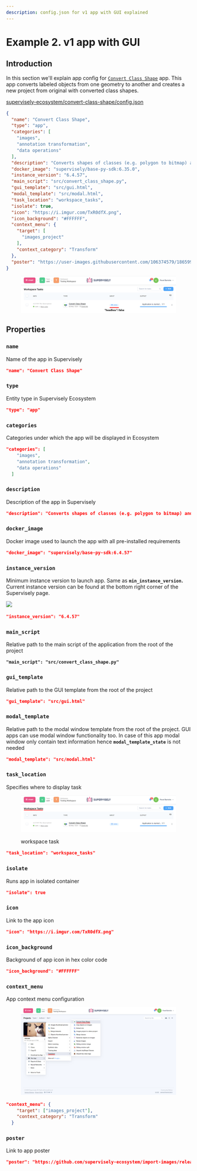```yaml
---
description: config.json for v1 app with GUI explained
---
```


# Example 2. v1 app with GUI

## Introduction

In this section we'll explain app config for [`Convert Class Shape`](https://ecosystem.supervise.ly/apps/convert-class-shape) app. This app converts labeled objects from one geometry to another and creates a new project from original with converted class shapes.

[supervisely-ecosystem/convert-class-shape/config.json](https://github.com/supervisely-ecosystem/convert-class-shape/blob/master/config.json)

```json
{
  "name": "Convert Class Shape",
  "type": "app",
  "categories": [
    "images",
    "annotation transformation",
    "data operations"
  ],
  "description": "Converts shapes of classes (e.g. polygon to bitmap) and all corresponding objects",
  "docker_image": "supervisely/base-py-sdk:6.35.0",
  "instance_version": "6.4.57",
  "main_script": "src/convert_class_shape.py",
  "gui_template": "src/gui.html",
  "modal_template": "src/modal.html",
  "task_location": "workspace_tasks",
  "isolate": true,
  "icon": "https://i.imgur.com/TxR0dfX.png",
  "icon_background": "#FFFFFF",
  "context_menu": {
    "target": [
      "images_project"
    ],
    "context_category": "Transform"
  },
  "poster": "https://user-images.githubusercontent.com/106374579/186599439-6b6848e6-48cb-4fdc-912e-1a4493c79f41.png"
}
```

<figure><img src="../../.gitbook/assets/open-app.png" alt=""><figcaption></figcaption></figure>

## Properties

### **`name`**

Name of the app in Supervisely

```json
"name": "Convert Class Shape"
```

### **`type`**

Entity type in Supervisely Ecosystem

```json
"type": "app"
```

### **`categories`**

Сategories under which the app will be displayed in Ecosystem

```json
"categories": [
    "images",
    "annotation transformation",
    "data operations"
  ]
```

### **`description`**

Description of the app in Supervisely

```json
"description": "Converts shapes of classes (e.g. polygon to bitmap) and all corresponding objects"
```

### **`docker_image`**

Docker image used to launch the app with all pre-installed requirements

```json
"docker_image": "supervisely/base-py-sdk:6.4.57"
```

### **`instance_version`**

Minimum instance version to launch app. Same as **`min_instance_version`.** Current instance version can be found at the bottom right corner of the Supervisely page.

![](<../../.gitbook/assets/instance\_ver (1).png>)

```json
"instance_version": "6.4.57"
```

### **`main_script`**

Relative path to the main script of the application from the root of the project

<pre class="language-json"><code class="lang-json"><strong>"main_script": "src/convert_class_shape.py"</strong></code></pre>

### **`gui_template`**

Relative path to the GUI template from the root of the project

```json
"gui_template": "src/gui.html"
```

### **`modal_template`**

Relative path to the modal window template from the root of the project. GUI apps can use modal window functionality too. In case of this app modal window only contain text information hence **`modal_template_state`** is not needed

```json
"modal_template": "src/modal.html"
```

### **`task_location`**

Specifies where to display task

<figure><img src="../../.gitbook/assets/workspace_task_gui.png" alt=""><figcaption><p>workspace task</p></figcaption></figure>

```json
"task_location": "workspace_tasks"
```

### `isolate`

Runs app in isolated container&#x20;

```json
"isolate": true
```

### **`icon`**

Link to the app icon

```json
"icon": "https://i.imgur.com/TxR0dfX.png"
```

### **`icon_background`**

Background of app icon in hex color code

```json
"icon_background": "#FFFFFF"
```

### **`context_menu`**

App context menu configuration

<figure><img src="../../.gitbook/assets/context_menu_gui.png" alt=""><figcaption></figcaption></figure>

```json
"context_menu": {
    "target": ["images_project"],
    "context_category": "Transform"
  }
```

### **`poster`**

Link to app poster

```json
"poster": "https://github.com/supervisely-ecosystem/import-images/releases/download/v1.0.0/poster.png"
```
